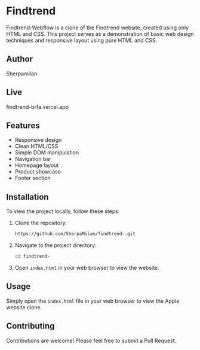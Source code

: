 # Findtrend

Findtrend-Webflow is a clone of the Findtrend website, created using only HTML and CSS. This project serves as a demonstration of basic web design techniques and responsive layout using pure HTML and CSS.

## Author

Sherpamilan

## Live
findtrend-brfa.vercel.app



## Features

- Responsive design
- Clean HTML/CSS
- Simple DOM manipulation
- Navigation bar
- Homepage layout
- Product showcase
- Footer section

## Installation

To view the project locally, follow these steps:

1. Clone the repository:
    ```bash 
    https://github.com/SherpaMilan/findtrend-.git
    ```

2. Navigate to the project directory:
    ```bash
    cd findtrend-
    ```

3. Open `index.html` in your web browser to view the website.

## Usage

Simply open the `index.html` file in your web browser to view the Apple website clone.

## Contributing

Contributions are welcome! Please feel free to submit a Pull Request.




